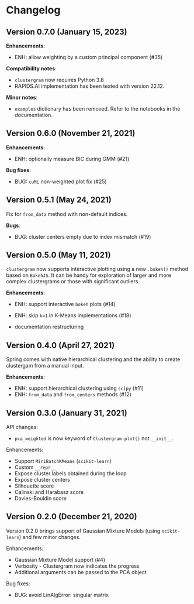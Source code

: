 # Changelog

## Version 0.7.0 (January 15, 2023)

__Enhancements__:

- ENH: allow weighting by a custom principal component (#35)

__Compatibility notes__:

- ``clustergram`` now requires Python 3.8
- RAPIDS.AI implementation has been tested with version 22.12.

__Minor notes__:

- ``examples`` dictionary has been removed. Refer to the notebooks in the documentation.

## Version 0.6.0 (November 21, 2021)

__Enhancements__:

- ENH: optionally measure BIC during GMM (#21)

__Bug fixes__:

- BUG: ``cuML`` non-weighted plot fix (#25)

## Version 0.5.1 (May 24, 2021)

Fix for ``from_data`` method with non-default indices.

__Bugs__:

- BUG: cluster centers empty due to index mismatch (#19)

## Version 0.5.0 (May 11, 2021)

``clustergram`` now supports interactive plotting using a new `.bokeh()` method based on ``BokehJS``. It
can be handy for exploration of larger and more complex clustergrams or those with significant outliers.

__Enhancements__:

- ENH: support interactive ``bokeh`` plots (#14)
- ENH: skip ``k=1`` in K-Means implementations (#18)

- documentation restructuring

## Version 0.4.0 (April 27, 2021)

Spring comes with native hierarchical clustering and the ability to create clustergam from a manual input.

__Enhancements__:

- ENH: support hierarchical clustering using ``scipy`` (#11)
- ENH: ``from_data`` and ``from_centers`` methods (#12)

## Version 0.3.0 (January 31, 2021)

API changes:

- ``pca_weighted`` is now keyword of ``Clustergram.plot()`` not ``__init__``.

Enhancements:

- Support ``MiniBatchKMeans`` (``scikit-learn``)
- Custom ``__repr__``
- Expose cluster labels obtained during the loop
- Expose cluster centers
- Silhouette score
- Calinski and Harabasz score
- Davies-Bouldin score

## Version 0.2.0 (December 21, 2020)

Version 0.2.0 brings support of Gaussian Mixture Models (using ``scikit-learn``) and few minor changes.

Enhancements:

- Gaussian Mixture Model support (#4)
- Verbosity - Clustergram now indicates the progress
- Additional arguments can be passed to the PCA object

Bug fixes:

- BUG: avoid LinAlgError: singular matrix
